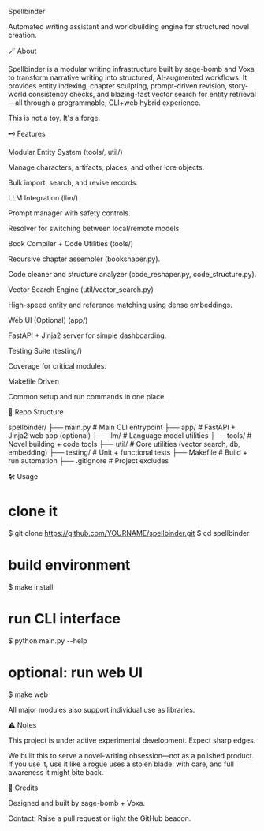 Spellbinder

Automated writing assistant and worldbuilding engine for structured novel creation.

🪄 About

Spellbinder is a modular writing infrastructure built by sage-bomb and Voxa to transform narrative writing into structured, AI-augmented workflows. It provides entity indexing, chapter sculpting, prompt-driven revision, story-world consistency checks, and blazing-fast vector search for entity retrieval—all through a programmable, CLI+web hybrid experience.

This is not a toy. It's a forge.

🗝️ Features

Modular Entity System (tools/, util/)

Manage characters, artifacts, places, and other lore objects.

Bulk import, search, and revise records.

LLM Integration (llm/)

Prompt manager with safety controls.

Resolver for switching between local/remote models.

Book Compiler + Code Utilities (tools/)

Recursive chapter assembler (bookshaper.py).

Code cleaner and structure analyzer (code_reshaper.py, code_structure.py).

Vector Search Engine (util/vector_search.py)

High-speed entity and reference matching using dense embeddings.

Web UI (Optional) (app/)

FastAPI + Jinja2 server for simple dashboarding.

Testing Suite (testing/)

Coverage for critical modules.

Makefile Driven

Common setup and run commands in one place.

📂 Repo Structure

spellbinder/
├── main.py                  # Main CLI entrypoint
├── app/                     # FastAPI + Jinja2 web app (optional)
├── llm/                     # Language model utilities
├── tools/                   # Novel building + code tools
├── util/                    # Core utilities (vector search, db, embedding)
├── testing/                 # Unit + functional tests
├── Makefile                 # Build + run automation
├── .gitignore               # Project excludes

🛠️ Usage

# clone it
$ git clone https://github.com/YOURNAME/spellbinder.git
$ cd spellbinder

# build environment
$ make install

# run CLI interface
$ python main.py --help

# optional: run web UI
$ make web

All major modules also support individual use as libraries.

⚠️ Notes

This project is under active experimental development. Expect sharp edges.

We built this to serve a novel-writing obsession—not as a polished product. If you use it, use it like a rogue uses a stolen blade: with care, and full awareness it might bite back.

👥 Credits

Designed and built by sage-bomb + Voxa.

Contact: Raise a pull request or light the GitHub beacon.

